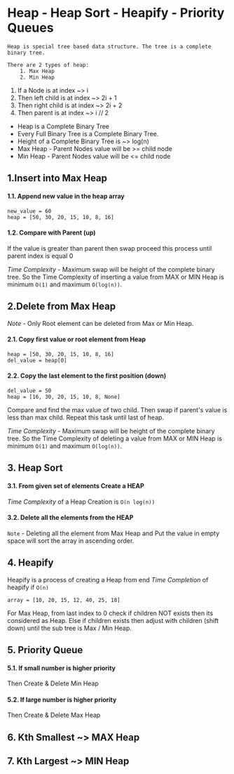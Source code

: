 # Heap - Heap Sort - Heapify - Priority Queues

```doctest
Heap is special tree based data structure. The tree is a complete binary tree.

There are 2 types of heap:
    1. Max Heap
    2. Min Heap
```


1. If a Node is at index ~> i
2. Then left child is at index ~> 2i + 1
3. Then right child is at index ~> 2i + 2
4. Then parent is at index ~> i // 2

- Heap is a Complete Binary Tree
- Every Full Binary Tree is a Complete Binary Tree.
- Height of a Complete Binary Tree is ~> log(n)
- Max Heap - Parent Nodes value will be >= child node
- Min Heap - Parent Nodes value will be <= child node


## 1.Insert into Max Heap
#### 1.1. Append new value in the heap array
```python3
new_value = 60
heap = [50, 30, 20, 15, 10, 8, 16]
```
#### 1.2. Compare with Parent (up)
If the value is greater than parent then swap
proceed this process until parent index is equal 0

*Time Complexity* - Maximum swap will be height of the complete binary tree.
So the Time Complexity of inserting a value from MAX or MIN Heap is minimum `O(1)` and maximum `O(log(n))`.


## 2.Delete from Max Heap
*Note* - Only Root element can be deleted from Max or Min Heap.
#### 2.1. Copy first value or root element from Heap
```python3
heap = [50, 30, 20, 15, 10, 8, 16]
del_value = heap[0]
```
#### 2.2. Copy the last element to the first position (down)
```python3
del_value = 50
heap = [16, 30, 20, 15, 10, 8, None]
```
Compare and find the max value of two child. Then swap if parent's value is less than max child.
Repeat this task until last of heap.

*Time Complexity* - Maximum swap will be height of the complete binary tree.
So the Time Complexity of deleting a value from MAX or MIN Heap is minimum `O(1)` and maximum `O(log(n))`.


## 3. Heap Sort
#### 3.1. From given set of elements Create a HEAP
*Time Complexity* of a Heap Creation is `O(n log(n))` 
#### 3.2. Delete all the elements from the HEAP
`Note` - Deleting all the element from Max Heap and Put the value in empty space will sort the array in ascending order.


## 4. Heapify
Heapify is a process of creating a Heap from end
*Time Completion* of heapify if `O(n)`
```python3
array = [10, 20, 15, 12, 40, 25, 18]
```
For Max Heap, from last index to 0 check if children NOT exists then its considered as Heap. Else if children exists then adjust with children (shift down) until the sub tree is Max / Min Heap.

## 5. Priority Queue
#### 5.1. If small number is higher priority 
Then Create & Delete Min Heap
#### 5.2. If large number is higher priority 
Then Create & Delete Max Heap

## 6. Kth Smallest ~> MAX Heap
## 7. Kth Largest  ~> MIN Heap